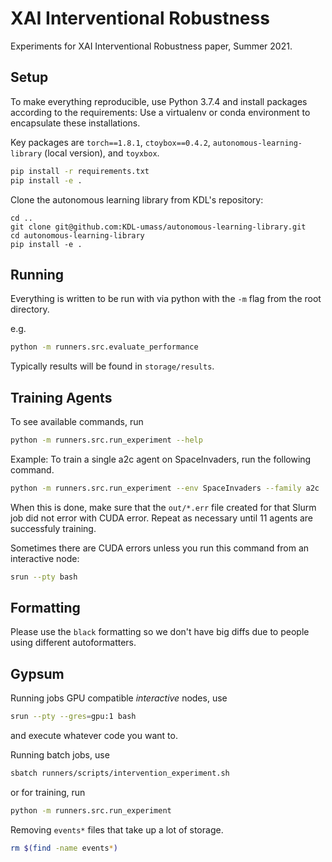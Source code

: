 # XAI Interventional Robustness

Experiments for XAI Interventional Robustness paper, Summer 2021.

## Setup

To make everything reproducible, use Python 3.7.4 and install packages according to the requirements:
Use a virtualenv or conda environment to encapsulate these installations.

Key packages are `torch==1.8.1`, `ctoybox==0.4.2`,
`autonomous-learning-library` (local version), and `toyxbox`.

```bash
pip install -r requirements.txt
pip install -e .
```

Clone the autonomous learning library from KDL's repository:
```
cd ..
git clone git@github.com:KDL-umass/autonomous-learning-library.git
cd autonomous-learning-library
pip install -e .
```

## Running

Everything is written to be run with via python with the `-m` flag from the root directory.

e.g.

```bash
python -m runners.src.evaluate_performance
```

Typically results will be found in `storage/results`.

## Training Agents

To see available commands, run
```bash
python -m runners.src.run_experiment --help
```

Example: To train a single a2c agent on SpaceInvaders, run the following command.

```bash
python -m runners.src.run_experiment --env SpaceInvaders --family a2c
```

When this is done, make sure that the `out/*.err` file created for that Slurm job did not error with CUDA error.
Repeat as necessary until 11 agents are successfuly training.

Sometimes there are CUDA errors unless you run this command from an interactive node:
```bash
srun --pty bash
```

## Formatting

Please use the `black` formatting so we don't have big diffs due to people using different autoformatters.

## Gypsum

Running jobs GPU compatible _interactive_ nodes, use
```bash
srun --pty --gres=gpu:1 bash
```
and execute whatever code you want to.

Running batch jobs, use

```bash
sbatch runners/scripts/intervention_experiment.sh
```
or for training, run

```bash
python -m runners.src.run_experiment
```

Removing `events*` files that take up a lot of storage.

```bash
rm $(find -name events*)
```
